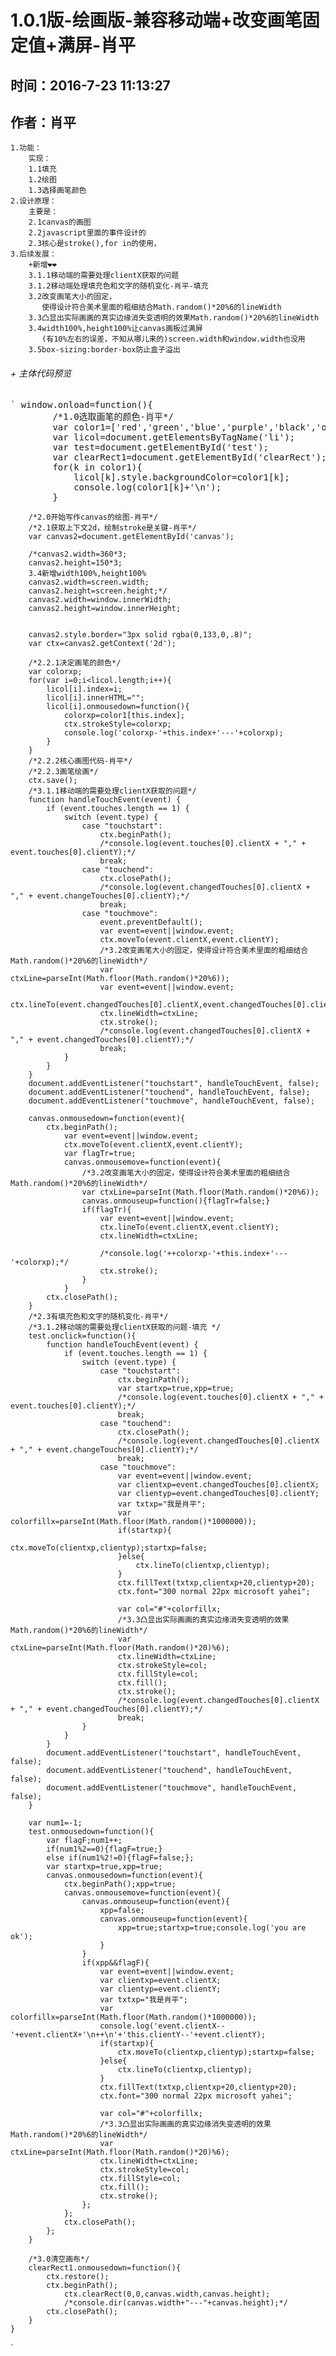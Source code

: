 #   1.0.1版-绘画版-兼容移动端+改变画笔固定值+满屏-肖平
##  时间：2016-7-23 11:13:27
## 	作者：肖平
	1.功能：
		实现：	
		1.1填充
		1.2绘图
		1.3选择画笔颜色
	2.设计原理：
		主要是：
		2.1canvas的画图
		2.2javascript里面的事件设计的
		2.3核心是stroke(),for in的使用，
	3.后续发展：
		+新增❤❤
		3.1.1移动端的需要处理clientX获取的问题
		3.1.2移动端处理填充色和文字的随机变化-肖平-填充 
		3.2改变画笔大小的固定，
		   使得设计符合美术里面的粗细结合Math.random()*20%6的lineWidth
		3.3凸显出实际画画的真实边缘消失变透明的效果Math.random()*20%6的lineWidth
		3.4width100%,height100%让canvas画板过满屏
		   (有10%左右的误差，不知从哪儿来的)screen.width和window.width也没用
		3.5box-sizing:border-box防止盒子溢出
  
###### + 主体代码预览 
<pre>
` window.onload=function(){
		/*1.0选取画笔的颜色-肖平*/
		var color1=['red','green','blue','purple','black','orange','lightpink','white','black','teal'];
		var licol=document.getElementsByTagName('li');	
		var test=document.getElementById('test');		 
		var clearRect1=document.getElementById('clearRect');			
		for(k in color1){
			licol[k].style.backgroundColor=color1[k];
			console.log(color1[k]+'\n');
		} </pre>

		/*2.0开始写作canvas的绘图-肖平*/
		/*2.1获取上下文2d，绘制stroke是关键-肖平*/
		var canvas2=document.getElementById('canvas');

		/*canvas2.width=360*3;
		canvas2.height=150*3; 
		3.4新增width100%,height100% 
		canvas2.width=screen.width;
		canvas2.height=screen.height;*/
		canvas2.width=window.innerWidth;
		canvas2.height=window.innerHeight;


		canvas2.style.border="3px solid rgba(0,133,0,.8)";
		var ctx=canvas2.getContext('2d'); 

		/*2.2.1决定画笔的颜色*/
		var colorxp;
		for(var i=0;i<licol.length;i++){
			licol[i].index=i;
			licol[i].innerHTML="";
			licol[i].onmousedown=function(){ 
				colorxp=color1[this.index];
				ctx.strokeStyle=colorxp;
				console.log('colorxp-'+this.index+'---'+colorxp);
			}
		}
		/*2.2.2核心画图代码-肖平*/
		/*2.2.3画笔绘画*/
		ctx.save();
		/*3.1.1移动端的需要处理clientX获取的问题*/
		function handleTouchEvent(event) { 
		    if (event.touches.length == 1) { 
		        switch (event.type) {
		            case "touchstart":
		            	ctx.beginPath(); 
		                /*console.log(event.touches[0].clientX + "," + event.touches[0].clientY);*/
		                break;
		            case "touchend":
		            	ctx.closePath();
		                /*console.log(event.changedTouches[0].clientX + "," + event.changeTouches[0].clientY);*/
		                break;
		            case "touchmove":
		                event.preventDefault(); 
						var event=event||window.event;
						ctx.moveTo(event.clientX,event.clientY);
						/*3.2改变画笔大小的固定，使得设计符合美术里面的粗细结合Math.random()*20%6的lineWidth*/
						var ctxLine=parseInt(Math.floor(Math.random()*20%6));
						var event=event||window.event;
						ctx.lineTo(event.changedTouches[0].clientX,event.changedTouches[0].clientY);
						ctx.lineWidth=ctxLine; 
						ctx.stroke();
		                /*console.log(event.changedTouches[0].clientX + "," + event.changedTouches[0].clientY);*/
		                break;
		        }
		    }
		}
		document.addEventListener("touchstart", handleTouchEvent, false);
		document.addEventListener("touchend", handleTouchEvent, false);
		document.addEventListener("touchmove", handleTouchEvent, false);

		canvas.onmousedown=function(event){
			ctx.beginPath();
				var event=event||window.event;
				ctx.moveTo(event.clientX,event.clientY);
				var flagTr=true;
				canvas.onmousemove=function(event){
					/*3.2改变画笔大小的固定，使得设计符合美术里面的粗细结合Math.random()*20%6的lineWidth*/
					var ctxLine=parseInt(Math.floor(Math.random()*20%6));
					canvas.onmouseup=function(){flagTr=false;}
					if(flagTr){
						var event=event||window.event;
						ctx.lineTo(event.clientX,event.clientY);
						ctx.lineWidth=ctxLine;

						/*console.log('++colorxp-'+this.index+'---'+colorxp);*/
						ctx.stroke();
					}
				}
			ctx.closePath();
		}
		/*2.3有填充色和文字的随机变化-肖平*/  
		/*3.1.2移动端的需要处理clientX获取的问题-填充 */
		test.onclick=function(){
			function handleTouchEvent(event) { 
			    if (event.touches.length == 1) { 
			        switch (event.type) {
			            case "touchstart":
			            	ctx.beginPath(); 
							var startxp=true,xpp=true;
			                /*console.log(event.touches[0].clientX + "," + event.touches[0].clientY);*/
			                break;
			            case "touchend":
			            	ctx.closePath();
			                /*console.log(event.changedTouches[0].clientX + "," + event.changeTouches[0].clientY);*/
			                break;
			            case "touchmove":
			                var event=event||window.event;
							var clientxp=event.changedTouches[0].clientX;
							var clientyp=event.changedTouches[0].clientY;
							var txtxp="我是肖平";
							var colorfillx=parseInt(Math.floor(Math.random()*1000000));  
							if(startxp){
								ctx.moveTo(clientxp,clientyp);startxp=false;
							}else{
								ctx.lineTo(clientxp,clientyp);							
							} 
							ctx.fillText(txtxp,clientxp+20,clientyp+20);
							ctx.font="300 normal 22px microsoft yahei";

							var col="#"+colorfillx;
							/*3.3凸显出实际画画的真实边缘消失变透明的效果Math.random()*20%6的lineWidth*/
							var ctxLine=parseInt(Math.floor(Math.random()*20)%6);
							ctx.lineWidth=ctxLine;
							ctx.strokeStyle=col;
							ctx.fillStyle=col;
							ctx.fill();
							ctx.stroke();
			                /*console.log(event.changedTouches[0].clientX + "," + event.changedTouches[0].clientY);*/
			                break;
			        }
			    }
			}
			document.addEventListener("touchstart", handleTouchEvent, false);
			document.addEventListener("touchend", handleTouchEvent, false);
			document.addEventListener("touchmove", handleTouchEvent, false);
		}

		var num1=-1;
		test.onmousedown=function(){
			var flagF;num1++;
			if(num1%2==0){flagF=true;}
			else if(num1%2!=0){flagF=false;};
			var startxp=true,xpp=true;
			canvas.onmousedown=function(event){
				ctx.beginPath();xpp=true;
				canvas.onmousemove=function(event){ 
					canvas.onmouseup=function(event){ 
						xpp=false;
						canvas.onmouseup=function(event){ 
							xpp=true;startxp=true;console.log('you are ok');
						}
					}
					if(xpp&&flagF){ 
						var event=event||window.event;
						var clientxp=event.clientX;
						var clientyp=event.clientY;
						var txtxp="我是肖平";
						var colorfillx=parseInt(Math.floor(Math.random()*1000000)); 
						console.log('event.clientX--'+event.clientX+'\n++\n'+'this.clientY--'+event.clientY); 
						if(startxp){
							ctx.moveTo(clientxp,clientyp);startxp=false;
						}else{
							ctx.lineTo(clientxp,clientyp);							
						} 
						ctx.fillText(txtxp,clientxp+20,clientyp+20);
						ctx.font="300 normal 22px microsoft yahei";

						var col="#"+colorfillx;
						/*3.3凸显出实际画画的真实边缘消失变透明的效果Math.random()*20%6的lineWidth*/
						var ctxLine=parseInt(Math.floor(Math.random()*20)%6);
						ctx.lineWidth=ctxLine;
						ctx.strokeStyle=col;
						ctx.fillStyle=col;
						ctx.fill();
						ctx.stroke();
					};
				};
				ctx.closePath(); 
			};
		}

		/*3.0清空画布*/
		clearRect1.onmousedown=function(){
			ctx.restore();
			ctx.beginPath();
				ctx.clearRect(0,0,canvas.width,canvas.height);
				/*console.dir(canvas.width+"---"+canvas.height);*/
			ctx.closePath();
		}
	}
`